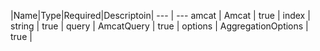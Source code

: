 |Name|Type|Required|Descriptoin|
--- | ---
amcat | Amcat | true | 
index | string | true | 
query | AmcatQuery | true | 
options | AggregationOptions | true | 